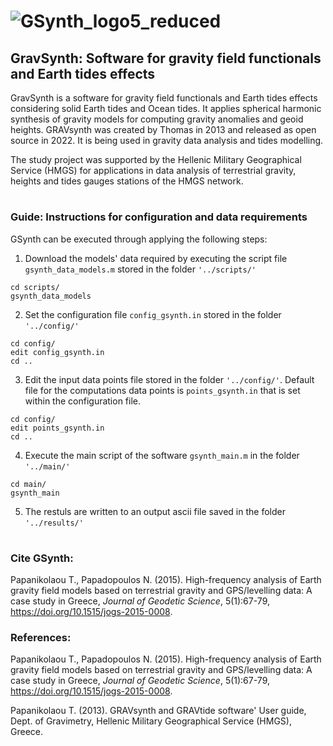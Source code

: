 # ![GSynth_logo5_reduced](https://user-images.githubusercontent.com/102968112/174288312-2b039dc2-f4f6-483d-b603-d8f591f42541.png)


## GravSynth: Software for gravity field functionals and Earth tides effects

GravSynth is a software for gravity field functionals and Earth tides effects considering solid Earth tides and Ocean tides. It applies spherical harmonic synthesis of gravity models for computing gravity anomalies and geoid heights. GRAVsynth was created by Thomas in 2013 and released as open source in 2022. It is being used in gravity data analysis and tides modelling.

The study project was supported by the Hellenic Military Geographical Service (HMGS) for applications in data analysis of terrestrial gravity, heights and tides gauges stations of the HMGS network.

# 

### Guide: Instructions for configuration and data requirements

GSynth can be executed through applying the following steps:
1. Download the models' data required by executing the script file `gsynth_data_models.m` stored in the folder `'../scripts/'`

```
cd scripts/
gsynth_data_models
```

2. Set the configuration file `config_gsynth.in` stored in the folder `'../config/'`
```
cd config/
edit config_gsynth.in
cd ..
```

3. Edit the input data points file stored in the folder `'../config/'`. Default file for the computations data points is `points_gsynth.in` that is set within the configuration file. 
```
cd config/
edit points_gsynth.in
cd ..
```

4. Execute the main script of the software `gsynth_main.m` in the folder `'../main/'` 

```
cd main/
gsynth_main
```

5. The restuls are written to an output ascii file saved in the folder `'../results/'`

# 

### Cite GSynth: 
Papanikolaou T., Papadopoulos N.  (2015). High-frequency analysis of Earth gravity field models based on terrestrial gravity and GPS/levelling data: A case study in Greece, _Journal of Geodetic Science_, 5(1):67-79, https://doi.org/10.1515/jogs-2015-0008.

### References:

Papanikolaou T., Papadopoulos N.  (2015). High-frequency analysis of Earth gravity field models based on terrestrial gravity and GPS/levelling data: A case study in Greece, _Journal of Geodetic Science_, 5(1):67-79, https://doi.org/10.1515/jogs-2015-0008.

Papanikolaou T. (2013). GRAVsynth and GRAVtide software' User guide, Dept. of Gravimetry, Hellenic Military Geographical Service (HMGS), Greece.
